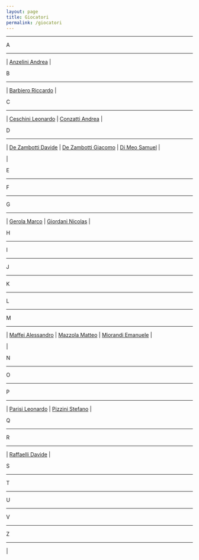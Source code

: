 ```yaml
---
layout: page
title: Giocatori
permalink: /giocatori
---
```



---


A


---


 | [Anzelini Andrea](/calciosplash_lizzana/giocatore/anzelini_andrea) |

B


---


 | [Barbiero Riccardo](/calciosplash_lizzana/giocatore/barbiero_riccardo) |

C


---


 | [Ceschini Leonardo](/calciosplash_lizzana/giocatore/ceschini_leonardo) | [Conzatti Andrea](/calciosplash_lizzana/giocatore/conzatti_andrea) |

D


---


 | [De Zambotti Davide](/calciosplash_lizzana/giocatore/de_zambotti_davide) | [De Zambotti Giacomo](/calciosplash_lizzana/giocatore/de_zambotti_giacomo) | [Di Meo Samuel](/calciosplash_lizzana/giocatore/di_meo_samuel) |

 |

E


---


F


---


G


---


 | [Gerola Marco](/calciosplash_lizzana/giocatore/gerola_marco) | [Giordani Nicolas](/calciosplash_lizzana/giocatore/giordani_nicolas) |

H


---


I


---


J


---


K


---


L


---


M


---


 | [Maffei Alessandro](/calciosplash_lizzana/giocatore/maffei_alessandro) | [Mazzola Matteo](/calciosplash_lizzana/giocatore/mazzola_matteo) | [Miorandi Emanuele](/calciosplash_lizzana/giocatore/miorandi_emanuele) |

 |

N


---


O


---


P


---


 | [Parisi Leonardo](/calciosplash_lizzana/giocatore/parisi_leonardo) | [Pizzini Stefano](/calciosplash_lizzana/giocatore/pizzini_stefano) |

Q


---


R


---


 | [Raffaelli Davide](/calciosplash_lizzana/giocatore/raffaelli_davide) |

S


---


T


---


U


---


V


---


Z


---

 |